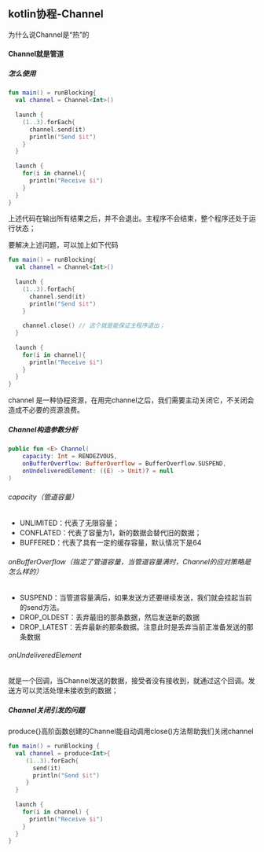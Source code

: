 ## kotlin协程-Channel

为什么说Channel是“热”的

#### Channel就是管道

##### 怎么使用

```kotlin
fun main() = runBlocking{
  val channel = Channel<Int>()
  
  launch {
    (1..3).forEach{
      channel.send(it)
      println("Send $it")
    }
  }
  
  launch {
    for(i in channel){
      println("Receive $i")
    }
  }
}
```

上述代码在输出所有结果之后，并不会退出。主程序不会结束，整个程序还处于运行状态；

要解决上述问题，可以加上如下代码

```kotlin
fun main() = runBlocking{
  val channel = Channel<Int>()
  
  launch {
    (1..3).forEach{
      channel.send(it)
      println("Send $it")
    }
    
    channel.close() // 这个就是能保证主程序退出；
  }
  
  launch {
    for(i in channel){
      println("Receive $i")
    }
  }
}
```

channel 是一种协程资源，在用完channel之后，我们需要主动关闭它，不关闭会造成不必要的资源浪费。

##### Channel构造参数分析

```kotlin
public fun <E> Channel(
    capacity: Int = RENDEZVOUS,
    onBufferOverflow: BufferOverflow = BufferOverflow.SUSPEND,
    onUndeliveredElement: ((E) -> Unit)? = null
)
```

###### capacity（管道容量）

- UNLIMITED：代表了无限容量；
- CONFLATED：代表了容量为1，新的数据会替代旧的数据；
- BUFFERED：代表了具有一定的缓存容量，默认情况下是64

###### onBufferOverflow（指定了管道容量，当管道容量满时，Channel的应对策略是怎么样的）

- SUSPEND：当管道容量满后，如果发送方还要继续发送，我们就会挂起当前的send方法。
- DROP_OLDEST：丢弃最旧的那条数据，然后发送新的数据
- DROP_LATEST：丢弃最新的那条数据。注意此时是丢弃当前正准备发送的那条数据

###### onUndeliveredElement

就是一个回调，当Channel发送的数据，接受者没有接收到，就通过这个回调。发送方可以灵活处理未接收到的数据；

##### Channel关闭引发的问题

produce{}高阶函数创建的Channel能自动调用close()方法帮助我们关闭channel

```kotlin
fun main() = runBlocking {
  val channel = produce<Int>{
     (1..3).forEach{
       send(it)
       println("Send $it")
     }
  }
  
  launch {
    for(i in channel) {
      println("Receive $i")
    }
  }
}
```





